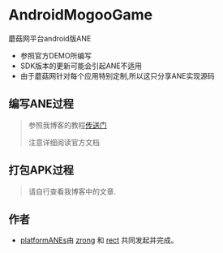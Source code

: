 ﻿AndroidMogooGame
================

蘑菇网平台android版ANE

* 参照官方DEMO所编写
* SDK版本的更新可能会引起ANE不适用
* 由于蘑菇网针对每个应用特别定制,所以这只分享ANE实现源码

## 编写ANE过程

>  参照我博客的教程[传送门](http://www.shadowkong.com/archives/1090)
>
>  注意详细阅读官方文档

## 打包APK过程

>   请自行查看我博客中的文章.

## 作者

* [platformANEs](https://github.com/platformanes)由 [zrong](http://zengrong.net) 和 [rect](http://www.shadowkong.com/) 共同发起并完成。
